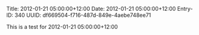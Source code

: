 Title: 2012-01-21 05:00:00+12:00
Date: 2012-01-21 05:00:00+12:00
Entry-ID: 340
UUID: df669504-f716-487d-849e-4aebe748ee71

This is a test for 2012-01-21 05:00:00+12:00
